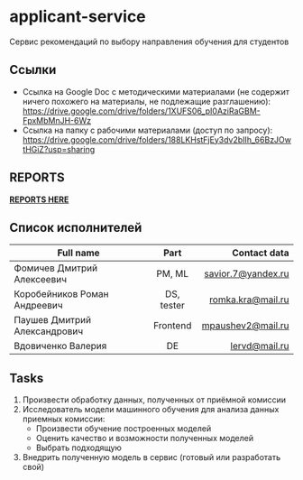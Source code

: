 # applicant-service
Сервис рекомендаций по выбору направления обучения для студентов

## Ссылки
* Ссылка на Google Doc с методическими материалами (не содержит ничего похожего на материалы, не подлежащие разглашению): 
https://drive.google.com/drive/folders/1XUFS06_pI0AziRaGBM-FpxMbMnJH-6Wz
* Ссылка на папку с рабочими материалами (доступ по запросу):
https://drive.google.com/drive/folders/188LKHstFjEy3dv2bIIh_66BzJOwtHGiZ?usp=sharing

## REPORTS

**[REPORTS HERE](https://github.com/SaviorD7/applicant-service/tree/main/reports)** 

## Список исполнителей

| Full name                    |  Part         | Contact data       |
| -----------------------------|:-------------:| ------------------:|
| Фомичев Дмитрий Алексеевич   | PM, ML        | savior.7@yandex.ru |
| Коробейников Роман Андреевич | DS, tester    | romka.kra@mail.ru  |
| Паушев Дмитрий Александрович | Frontend      | mpaushev2@mail.ru  |
| Вдовиченко Валерия           | DE            | lervd@mail.ru      |

## Tasks

1. Произвести обработку данных, полученных от приёмной комиссии
2. Исследователь модели машинного обучения для анализа данных приемных комиссии:
      * Произвести обучение построенных моделей
      * Оценить качество и возможности полученных моделей
      * Выбрать подходящую
3. Внедрить полученную модель в сервис (готовый или разработать свой)
